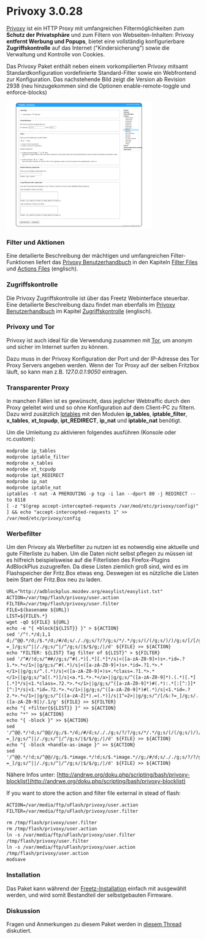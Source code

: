 # Privoxy 3.0.28

[Privoxy](http://www.privoxy.org) ist ein HTTP
Proxy mit umfangreichen Filtermöglichkeiten zum **Schutz der
Privatsphäre** und zum Filtern von Webseiten-Inhalten: Privoxy
**entfernt Werbung und Popups**, bietet eine vollständig konfigurierbare
**Zugriffskontrolle** auf das Internet ("Kindersicherung") sowie die
Verwaltung und Kontrolle von Cookies.

Das Privoxy Paket enthält neben einem vorkompilierten Privoxy mitsamt
Standardkonfiguration vordefinierte Standard-Filter sowie ein
Webfrontend zur Konfiguration. Das nachstehende Bild zeigt die Version
ab Revision 2938 (neu hinzugekommen sind die Optionen
enable-remote-toggle und enforce-blocks)

[![Privoxy Configuration since Rev. 2938](../../README/screenshots/11_md.png)](../../README/screenshots/11.png)

### Filter und Aktionen

Eine detailierte Beschreibung der mächtigen und umfangreichen
Filter-Funktionen liefert das [Privoxy
Benutzerhandbuch](http://www.privoxy.org/user-manual/) in den
Kapiteln [Filter
Files](http://www.privoxy.org/user-manual/filter-file.html)
und [Actions
Files](http://www.privoxy.org/user-manual/actions-file.html)
(englisch).

### Zugriffskontrolle

Die Privoxy Zugriffskontrolle ist über das Freetz Webinterface
steuerbar. Eine detailierte Beschreibung dazu findet man ebenfalls im
[Privoxy
Benutzerhandbuch](http://www.privoxy.org/user-manual/) im
Kapitel
[Zugriffskontrolle](http://www.privoxy.org/user-manual/config.html#ACCESS-CONTROL)
(englisch).

### Privoxy und Tor

Privoxy ist auch ideal für die Verwendung zusammen mit
[Tor](../tor/README.md), um anonym und sicher im Internet surfen zu
können.

Dazu muss in der Privoxy Konfiguration der Port und der IP-Adresse des
Tor Proxy Servers angeben werden. Wenn der Tor Proxy auf der selben
Fritzbox läuft, so kann man z.B. *127.0.0.1:9050* eintragen.

### Transparenter Proxy

In manchen Fällen ist es gewünscht, dass jeglicher Webtraffic durch den
Proxy geleitet wird und so ohne Konfiguration auf dem Client-PC zu
filtern. Dazu wird zusätzlich [Iptables](../iptables/README.md) mit den
Modulen **ip_tables**, **iptable_filter**, **x_tables**,
**xt_tcpudp**, **ipt_REDIRECT**, **ip_nat** und **iptable_nat**
benötigt.

Um die Umleitung zu aktivieren folgendes ausführen (Konsole oder
rc.custom):

```
modprobe ip_tables
modprobe iptable_filter
modprobe x_tables
modprobe xt_tcpudp
modprobe ipt_REDIRECT
modprobe ip_nat
modprobe iptable_nat
iptables -t nat -A PREROUTING -p tcp -i lan --dport 80 -j REDIRECT --to 8118
[ -z "$(grep accept-intercepted-requests /var/mod/etc/privoxy/config)" ] && echo "accept-intercepted-requests 1" >> /var/mod/etc/privoxy/config
```

### Werbefilter

Um den Privoxy als Werbefilter zu nutzen ist es notwendig eine aktuelle
und gute Filterliste zu haben. Um die Daten nicht selbst pflegen zu
müssen ist es hilfreich beispielsweise auf die Filterlisten des
Firefox-Plugins AdBlockPlus zuzugreifen.
Da diese Listen ziemlich groß sind, wird es im Flashspeicher der
Fritz.Box etwas eng. Deswegen ist es nützliche die Listen beim Start der
Fritz.Box neu zu laden.

```
URL="http://adblockplus.mozdev.org/easylist/easylist.txt"
ACTION=/var/tmp/flash/privoxy/user.action
FILTER=/var/tmp/flash/privoxy/user.filter
FILE=$(basename ${URL})
LIST=${FILE%.*}
wget -qO ${FILE} ${URL}
echo -e "{ +block{${LIST}} }" > ${ACTION}
sed '/^!.*/d;1,1 d;/^@@.*/d;/$.*/d;/#/d;s/././g;s/?/?/g;s/*/.*/g;s/(/(/g;s/)/)/g;s/[/[/g;s/]/]/g;s/^/[/&:?=_]/g;s/^||/./g;s/^|/^/g;s/|$/$/g;/|/d' ${FILE} >> ${ACTION}
echo "FILTER: ${LIST} Tag filter of ${LIST}" > ${FILTER}
sed '/^#/!d;s/^##//g;s/^#(.*)[.*][.*]*/s|<([a-zA-Z0-9]+)s+.*id=.?1.*>.*</1>||g/g;s/^#(.*)/s|<([a-zA-Z0-9]+)s+.*id=.?1.*>.*</1>||g/g;s/^.(.*)/s|<([a-zA-Z0-9]+)s+.*class=.?1.*>.*</1>||g/g;s/^a[(.*)]/s|<a.*1.*>.*</a>||g/g;s/^([a-zA-Z0-9]*).(.*)[.*][.*]*/s|<1.*class=.?2.*>.*</1>||g/g;s/^([a-zA-Z0-9]*)#(.*):.*[:[^:]]*[^:]*/s|<1.*id=.?2.*>.*</1>||g/g;s/^([a-zA-Z0-9]*)#(.*)/s|<1.*id=.?2.*>.*</1>||g/g;s/^[([a-zA-Z]*).=(.*)]/s|1^=2>||g/g;s/^/[/&:?=_]/g;s/.([a-zA-Z0-9])/.1/g' ${FILE} >> ${FILTER}
echo "{ +filter{${LIST}} }" >> ${ACTION}
echo "*" >> ${ACTION}
echo "{ -block }" >> ${ACTION}
sed '/^@@.*/!d;s/^@@//g;/$.*/d;/#/d;s/././g;s/?/?/g;s/*/.*/g;s/(/(/g;s/)/)/g;s/[/[/g;s/]/]/g;s/^/[/&:?=_]/g;s/^||/./g;s/^|/^/g;s/|$/$/g;/|/d' ${FILE} >> ${ACTION}
echo "{ -block +handle-as-image }" >> ${ACTION}
sed '/^@@.*/!d;s/^@@//g;/$.*image.*/!d;s/$.*image.*//g;/#/d;s/././g;s/?/?/g;s/*/.*/g;s/(/(/g;s/)/)/g;s/[/[/g;s/]/]/g;s/^/[/&:?=_]/g;s/^||/./g;s/^|/^/g;s/|$/$/g;/|/d' ${FILE} >> ${ACTION}
```

Nähere Infos unter:
[http://andrwe.org/doku.php/scripting/bash/privoxy-blocklist](http://andrwe.org/doku.php/scripting/bash/privoxy-blocklist)

If you want to store the action and filter file external in stead of
flash:

```
ACTION=/var/media/ftp/uFlash/privoxy/user.action
FILTER=/var/media/ftp/uFlash/privoxy/user.filter
```

```
rm /tmp/flash/privoxy/user.filter
rm /tmp/flash/privoxy/user.action
ln -s /var/media/ftp/uFlash/privoxy/user.filter /tmp/flash/privoxy/user.filter
ln -s /var/media/ftp/uFlash/privoxy/user.action /tmp/flash/privoxy/user.action
modsave
```

### Installation

Das Paket kann während der
[Freetz-Installation](../help/howtos/common/install.html) einfach
mit ausgewählt werden, und wird somit Bestandteil der selbstgebauten
Firmware.

### Diskussion

Fragen und Anmerkungen zu diesem Paket werden in [diesem
Thread](http://www.ip-phone-forum.de/showthread.php?t=115778)
diskutiert.

